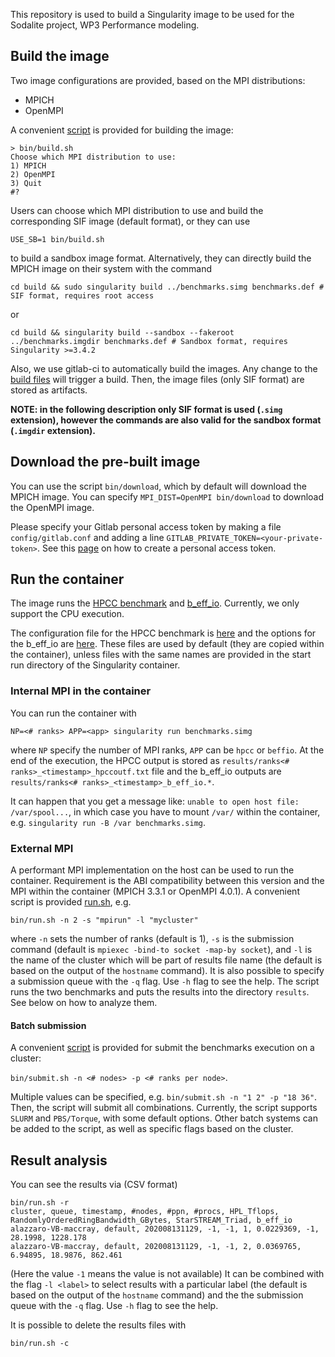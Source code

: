 This repository is used to build a Singularity image to be used for the Sodalite project, WP3 Performance modeling.

## Build the image
Two image configurations are provided, based on the MPI distributions:
* MPICH
* OpenMPI

A convenient [script](bin/build.sh) is provided for building the image:
```
> bin/build.sh
Choose which MPI distribution to use:
1) MPICH
2) OpenMPI
3) Quit
#?
```
Users can choose which MPI distribution to use and build the corresponding SIF image (default format), or they can use
```
USE_SB=1 bin/build.sh
```
to build a sandbox image format. Alternatively, they can directly build the MPICH image on their system with the command
```
cd build && sudo singularity build ../benchmarks.simg benchmarks.def # SIF format, requires root access
```
or
```
cd build && singularity build --sandbox --fakeroot ../benchmarks.imgdir benchmarks.def # Sandbox format, requires Singularity >=3.4.2
```

Also, we use gitlab-ci to automatically build the images. Any change to the [build files](build/) will trigger a build.
Then, the image files (only SIF format) are stored as artifacts.

**NOTE: in the following description only SIF format is used (`.simg` extension), however the commands are also valid for the sandbox format (`.imgdir` extension).**

## Download the pre-built image

You can use the script `bin/download`, which by default will download the MPICH image. You can specify `MPI_DIST=OpenMPI bin/download` to download the OpenMPI image.

Please specify your Gitlab personal access token by making a file `config/gitlab.conf`
and adding a line `GITLAB_PRIVATE_TOKEN=<your-private-token>`.
See this [page](https://docs.gitlab.com/ee/user/profile/personal_access_tokens.html) on how to create a personal access token.

## Run the container

The image runs the [HPCC benchmark](https://icl.cs.utk.edu/hpcc/) and [b_eff_io](https://fs.hlrs.de/projects/par/mpi//b_eff_io/).
Currently, we only support the CPU execution.

The configuration file for the HPCC benchmark is [here](build/hpccinf.txt) and the options for the b_eff_io are [here](build/beffio_flags.txt).
These files are used by default (they are copied within the container), unless files with the same names are provided in the start run
directory of the Singularity container.

### Internal MPI in the container

You can run the container with

`NP=<# ranks> APP=<app> singularity run benchmarks.simg`

where `NP` specify the number of MPI ranks, `APP` can be `hpcc` or `beffio`.
At the end of the execution, the HPCC output is stored as `results/ranks<# ranks>_<timestamp>_hpccoutf.txt` file
and the b_eff_io outputs are `results/ranks<# ranks>_<timestamp>_b_eff_io.*`.

It can happen that you get a message like: `unable to open host file: /var/spool...`, in which case you have to mount `/var/`
within the container, e.g. `singularity run -B /var benchmarks.simg`.

### External MPI

A performant MPI implementation on the host can be used to run the container.
Requirement is the ABI compatibility between this version and the MPI within the container (MPICH 3.3.1 or OpenMPI 4.0.1).
A convenient script is provided [run.sh](bin/run.sh), e.g.

`bin/run.sh -n 2 -s "mpirun" -l "mycluster"`

where `-n` sets the number of ranks (default is 1), `-s` is the submission command (default is `mpiexec -bind-to socket -map-by socket`),
and `-l` is the name of the cluster which will be part of results file name (the default is based on the output of the `hostname` command). It is also possible to specify a submission queue with the `-q` flag. Use `-h` flag to see the help.
The script runs the two benchmarks and puts the results into the directory `results`. See below on how to analyze them.

#### Batch submission

A convenient [script](bin/submit.sh) is provided for submit the benchmarks execution on a cluster:

`bin/submit.sh -n <# nodes> -p <# ranks per node>`.

Multiple values can be specified, e.g. `bin/submit.sh -n "1 2" -p "18 36"`. Then, the script will submit all combinations.
Currently, the script supports `SLURM` and `PBS/Torque`, with some default options. Other batch systems can be added to the script, as well as
specific flags based on the cluster.

## Result analysis

You can see the results via (CSV format)
```
bin/run.sh -r
cluster, queue, timestamp, #nodes, #ppn, #procs, HPL_Tflops, RandomlyOrderedRingBandwidth_GBytes, StarSTREAM_Triad, b_eff_io
alazzaro-VB-maccray, default, 202008131129, -1, -1, 1, 0.0229369, -1, 28.1998, 1228.178
alazzaro-VB-maccray, default, 202008131129, -1, -1, 2, 0.0369765, 6.94895, 18.9876, 862.461
```
(Here the value `-1` means the value is not available)
It can be combined with the flag `-l <label>` to select results with a particular label (the default is based on the output of the `hostname` command) and the the submission queue with the `-q` flag. Use `-h` flag to see the help.

It is possible to delete the results files with

```
bin/run.sh -c
```
